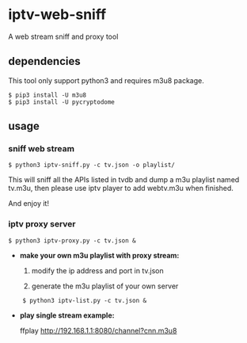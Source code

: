 # iptv-web-sniff
A web stream sniff and proxy tool

## dependencies
This tool only support python3 and requires m3u8 package.
```console
$ pip3 install -U m3u8
$ pip3 install -U pycryptodome
```

## usage

### sniff web stream
```console
$ python3 iptv-sniff.py -c tv.json -o playlist/
```
This will sniff all the APIs listed in tvdb and dump a m3u playlist named tv.m3u,
then please use iptv player to add webtv.m3u when finished.

And enjoy it!

### iptv proxy server
```console
$ python3 iptv-proxy.py -c tv.json &
```
- **make your own m3u playlist with proxy stream:**

	1. modify the ip address and port in tv.json

	2. generate the m3u playlist of your own server
```console
	$ python3 iptv-list.py -c tv.json &
```


- **play single stream example:**

	ffplay http://192.168.1.1:8080/channel?cnn.m3u8
